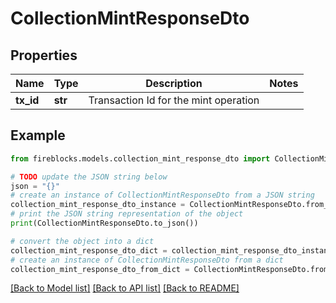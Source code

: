 # CollectionMintResponseDto


## Properties

Name | Type | Description | Notes
------------ | ------------- | ------------- | -------------
**tx_id** | **str** | Transaction Id for the mint operation | 

## Example

```python
from fireblocks.models.collection_mint_response_dto import CollectionMintResponseDto

# TODO update the JSON string below
json = "{}"
# create an instance of CollectionMintResponseDto from a JSON string
collection_mint_response_dto_instance = CollectionMintResponseDto.from_json(json)
# print the JSON string representation of the object
print(CollectionMintResponseDto.to_json())

# convert the object into a dict
collection_mint_response_dto_dict = collection_mint_response_dto_instance.to_dict()
# create an instance of CollectionMintResponseDto from a dict
collection_mint_response_dto_from_dict = CollectionMintResponseDto.from_dict(collection_mint_response_dto_dict)
```
[[Back to Model list]](../README.md#documentation-for-models) [[Back to API list]](../README.md#documentation-for-api-endpoints) [[Back to README]](../README.md)


